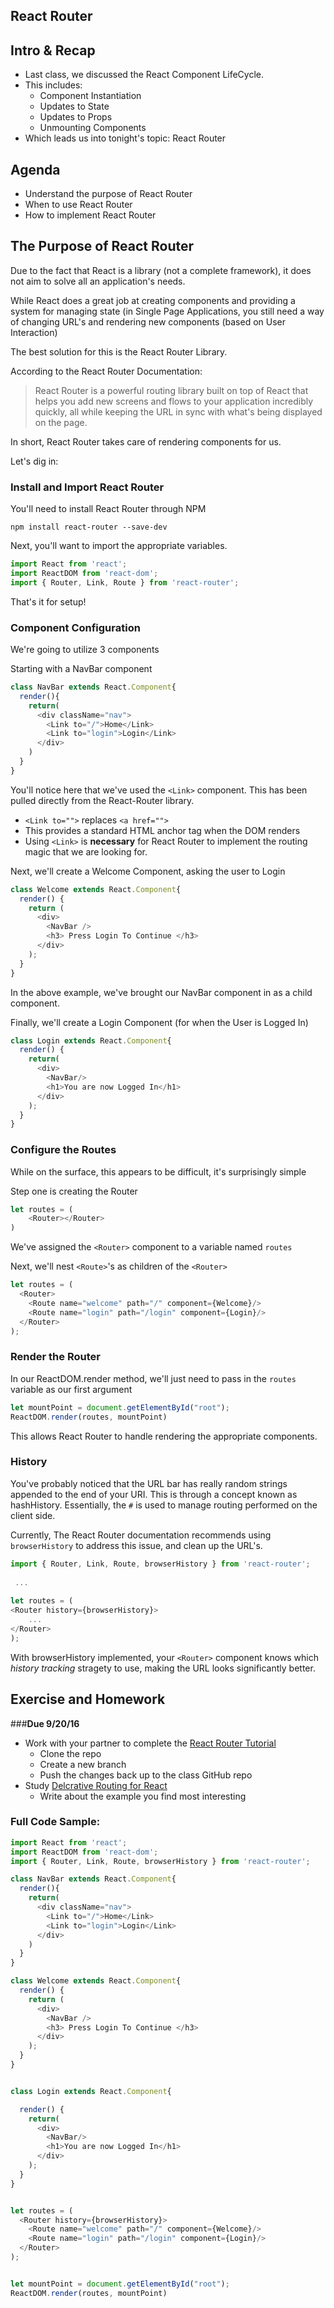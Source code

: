 ## React Router


## Intro & Recap

- Last class, we discussed the React Component LifeCycle. 
- This includes:
	- Component Instantiation
	- Updates to State
	- Updates to Props
	- Unmounting Components 
- Which leads us into tonight's topic: React Router

## Agenda

- Understand the purpose of React Router
- When to use React Router
- How to implement React Router

## The Purpose of React Router 

Due to the fact that React is a library (not a complete framework), it does not aim to solve all an application's needs. 

While React does a great job at creating components and providing a system for managing state (in Single Page Applications, you still need a way of changing URL's and rendering new components (based on User Interaction)

The best solution for this is the React Router Library.

According to the React Router Documentation:

> React Router is a powerful routing library built on top of React that helps you add new screens and flows to your application incredibly quickly, all while keeping the URL in sync with what's being displayed on the page.

In short, React Router takes care of rendering components for us. 

Let's dig in:

### Install and Import React Router

You'll need to install React Router through NPM

`npm install react-router --save-dev`

Next, you'll want to import the appropriate variables. 

```javascript
import React from 'react';
import ReactDOM from 'react-dom';
import { Router, Link, Route } from 'react-router';

```

That's it for setup!


### Component Configuration

We're going to utilize 3 components 

Starting with a NavBar component

```javascript
class NavBar extends React.Component{
  render(){
    return(
      <div className="nav">
        <Link to="/">Home</Link>
        <Link to="login">Login</Link>
      </div>
    )
  }
}
```
You'll notice here that we've used the `<Link>` component. This has been pulled directly from the React-Router library. 

- `<Link to="">` replaces `<a href="">` 
- This provides a standard HTML anchor tag when the DOM renders
- Using `<Link>` is **necessary** for React Router to implement the routing magic that we are looking for.



Next, we'll create a Welcome Component, asking the user to Login

```javascript
class Welcome extends React.Component{
  render() {
    return (
      <div>
        <NavBar />
        <h3> Press Login To Continue </h3>
      </div>
    );
  }
}
```

In the above example, we've brought our NavBar component in as a child component. 


Finally, we'll create a Login Component (for when the User is Logged In)

```javascript
class Login extends React.Component{
  render() {
    return(
      <div>
        <NavBar/>
        <h1>You are now Logged In</h1>
      </div>
    );
  }
}
```

### Configure the Routes

While on the surface, this appears to be difficult, it's surprisingly simple

Step one is creating the Router

```javascript
let routes = (
	<Router></Router>
)
```
We've assigned the `<Router>` component to a variable named `routes`


Next, we'll nest `<Route>`'s as children of the `<Router>`

```javascript
let routes = (
  <Router>
    <Route name="welcome" path="/" component={Welcome}/>
    <Route name="login" path="/login" component={Login}/>
  </Router>
);
```

### Render the Router

In our ReactDOM.render method, we'll just need to pass in the `routes` variable as our first argument

```javascript
let mountPoint = document.getElementById("root");
ReactDOM.render(routes, mountPoint)
```

This allows React Router to handle rendering the appropriate components. 

### History

You've probably noticed that the URL bar has really random strings appended to the end of your URI. This is through a concept known as hashHistory. Essentially, the `#` is used to manage routing performed on the client side.

Currently, The React Router documentation recommends using `browserHistory` to address this issue, and clean up the URL's. 

```javascript
import { Router, Link, Route, browserHistory } from 'react-router';
 
 ...
 
let routes = (
<Router history={browserHistory}>
	...
</Router>
);			  
```

With browserHistory implemented, your `<Router>` component knows which *history tracking* stragety to use, making the URL looks significantly better.


## Exercise and Homework

###**Due 9/20/16**

- Work with your partner to complete the [React Router Tutorial](https://github.com/ttsJavaScriptAppDevelopmentSummer16/react-router-tutorial)
    - Clone the repo
    - Create a new branch
    - Push the changes back up to the class GitHub repo
- Study [Delcrative Routing for React](https://react-router-website-uxmsaeusnn.now.sh/quick-start)
    - Write about the example you find most interesting


### Full Code Sample: 

```javascript
import React from 'react';
import ReactDOM from 'react-dom';
import { Router, Link, Route, browserHistory } from 'react-router';

class NavBar extends React.Component{
  render(){
    return(
      <div className="nav">
        <Link to="/">Home</Link>
        <Link to="login">Login</Link>
      </div>
    )
  }
}

class Welcome extends React.Component{
  render() {
    return (
      <div>
        <NavBar />
        <h3> Press Login To Continue </h3>
      </div>
    );
  }
}


class Login extends React.Component{

  render() {
    return(
      <div>
        <NavBar/>
        <h1>You are now Logged In</h1>
      </div>
    );
  }
}


let routes = (
  <Router history={browserHistory}>
    <Route name="welcome" path="/" component={Welcome}/>
    <Route name="login" path="/login" component={Login}/>
  </Router>
);


let mountPoint = document.getElementById("root");
ReactDOM.render(routes, mountPoint)
```

